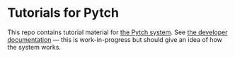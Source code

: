 # Tutorials for Pytch

This repo contains tutorial material for [the Pytch
system](https://pytch.org/).  See [the developer
documentation](https://www.pytch.org/doc/build-tools/tutorialcompiler/index.html)
— this is work-in-progress but should give an idea of how the system
works.
